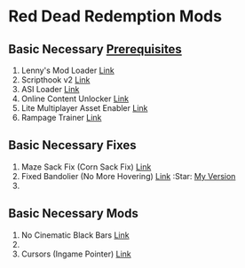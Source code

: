 # Red Dead Redemption Mods

## Basic Necessary [Prerequisites]()
1. Lenny's Mod Loader [Link](https://www.rdr2mods.com/downloads/rdr2/tools/76-lennys-mod-loader-rdr/)
2. Scripthook v2 [Link](https://www.nexusmods.com/reddeadredemption2/mods/1472?tab=description)
3. ASI Loader [Link](https://www.nexusmods.com/reddeadredemption2/mods/1472?tab=files)
4. Online Content Unlocker [Link](https://www.nexusmods.com/reddeadredemption2/mods/1688)
5. Lite Multiplayer Asset Enabler [Link](https://www.nexusmods.com/reddeadredemption2/mods/5304)
6. Rampage Trainer [Link](https://www.nexusmods.com/reddeadredemption2/mods/233)

## Basic Necessary Fixes
1. Maze Sack Fix (Corn Sack Fix) [Link](https://www.nexusmods.com/reddeadredemption2/mods/1425?tab=description)
2. Fixed Bandolier (No More Hovering) [Link](https://www.nexusmods.com/reddeadredemption2/mods/982) :Star: [My Version](https://github.com/azminasrullah365/rdr2mods/tree/main/No%20More%20Hovering%20Bandolier)
3. 

## Basic Necessary Mods
1. No Cinematic Black Bars [Link](https://github.com/azminasrullah365/rdr2mods/tree/main/No%20Cinematic%20Black%20Bars)
2. 
3. Cursors (Ingame Pointer) [Link](https://github.com/azminasrullah365/rdr2mods/tree/main/Ingame%20Pointer) 
